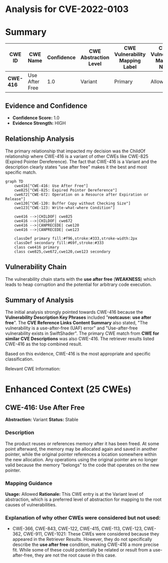 # Analysis for CVE-2022-0103

# Summary
| CWE ID | CWE Name | Confidence | CWE Abstraction Level | CWE Vulnerability Mapping Label | CWE-Vulnerability Mapping Notes |
|---|---|---|---|---|---|
| **CWE-416** | Use After Free | 1.0 | Variant | Primary | Allowed |

## Evidence and Confidence

*   **Confidence Score:** 1.0
*   **Evidence Strength:** HIGH

## Relationship Analysis
The primary relationship that impacted my decision was the ChildOf relationship where CWE-416 is a variant of other CWEs like CWE-825 (Expired Pointer Dereference). The fact that CWE-416 is a Variant and the description clearly states "use after free" makes it the best and most specific match.

```mermaid
graph TD
    cwe416["CWE-416: Use After Free"]
    cwe825["CWE-825: Expired Pointer Dereference"]
    cwe672["CWE-672: Operation on a Resource after Expiration or Release"]
    cwe120["CWE-120: Buffer Copy without Checking Size"]
    cwe123["CWE-123: Write-what-where Condition"]

    cwe416 -->|CHILDOF| cwe825
    cwe416 -->|CHILDOF| cwe672
    cwe416 -->|CANPRECEDE| cwe120
    cwe416 -->|CANPRECEDE| cwe123
    
    classDef primary fill:#f96,stroke:#333,stroke-width:2px
    classDef secondary fill:#69f,stroke:#333
    class cwe416 primary
    class cwe825,cwe672,cwe120,cwe123 secondary
```

## Vulnerability Chain
The vulnerability chain starts with the **use after free** (**WEAKNESS**) which leads to heap corruption and the potential for arbitrary code execution.

## Summary of Analysis
The initial analysis strongly pointed towards CWE-416 because the **Vulnerability Description Key Phrases** included "**rootcause:** **use after free**". The **CVE Reference Links Content Summary** also stated, "The vulnerability is a use-after-free (UAF) error" and "Use-after-free vulnerability exists in SwiftShader". The primary CWE match from **CWE for similar CVE Descriptions** was also CWE-416. The retriever results listed CWE-416 as the top combined result.

Based on this evidence, CWE-416 is the most appropriate and specific classification.

Relevant CWE Information:

# Enhanced Context (25 CWEs)

## CWE-416: Use After Free
**Abstraction:** Variant
**Status:** Stable

### Description
The product reuses or references memory after it has been freed. At some point afterward, the memory may be allocated again and saved in another pointer, while the original pointer references a location somewhere within the new allocation. Any operations using the original pointer are no longer valid because the memory "belongs" to the code that operates on the new pointer.

### Mapping Guidance
**Usage:** Allowed
**Rationale:** This CWE entry is at the Variant level of abstraction, which is a preferred level of abstraction for mapping to the root causes of vulnerabilities.

### Explanation of why other CWEs were considered but not used:
*   CWE-366, CWE-843, CWE-122, CWE-415, CWE-113, CWE-123, CWE-362, CWE-911, CWE-1021: These CWEs were considered because they appeared in the Retriever Results. However, they do not specifically describe the **use after free** condition, making CWE-416 a more precise fit. While some of these could potentially be related or result from a use-after-free, they are not the root cause in this case.